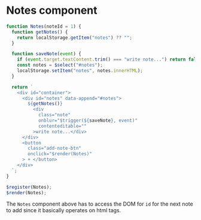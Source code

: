 # Notes component

```js
function Notes(noteId = 1) {
  function getNotes() {
    return localStorage.getItem("notes") ?? "";
  }

  function saveNote(event) {
    if (event.target.textContent.trim() === "write note...") return false;
    const notes = $select("#notes");
    localStorage.setItem("notes", notes.innerHTML);
  }

  return `
    <div id="container">
      <div id="notes" data-append="#notes">
        ${getNotes()}
          <div
            class="note"
            onblur="$trigger(${saveNote}, event)"
            contenteditable=""
          >write note...</div>
      </div>
      <button
        class="add-note-btn"
        onclick="$render(Notes)"
      > + </button>
    </div>
  `;
}

$register(Notes);
$render(Notes);
```

The `Notes` component above has to access the DOM for `id` for the next note to add since it basically operates on html tags.
